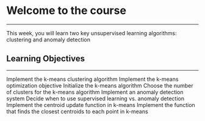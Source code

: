 # Welcome to the course

---

This week, you will learn two key unsupervised learning algorithms: clustering and anomaly detection

## Learning Objectives

---

Implement the k-means clustering algorithm
Implement the k-means optimization objective
Initialize the k-means algorithm
Choose the number of clusters for the k-means algorithm
Implement an anomaly detection system
Decide when to use supervised learning vs. anomaly detection
Implement the centroid update function in k-means
Implement the function that finds the closest centroids to each point in k-means

